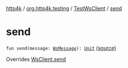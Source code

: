[http4k](../../index.md) / [org.http4k.testing](../index.md) / [TestWsClient](index.md) / [send](./send.md)

# send

`fun send(message: `[`WsMessage`](../../org.http4k.websocket/-ws-message/index.md)`): `[`Unit`](https://kotlinlang.org/api/latest/jvm/stdlib/kotlin/-unit/index.html) [(source)](https://github.com/http4k/http4k/blob/master/http4k-core/src/main/kotlin/org/http4k/testing/TestWsClient.kt#L50)

Overrides [WsClient.send](../../org.http4k.websocket/-ws-client/send.md)

